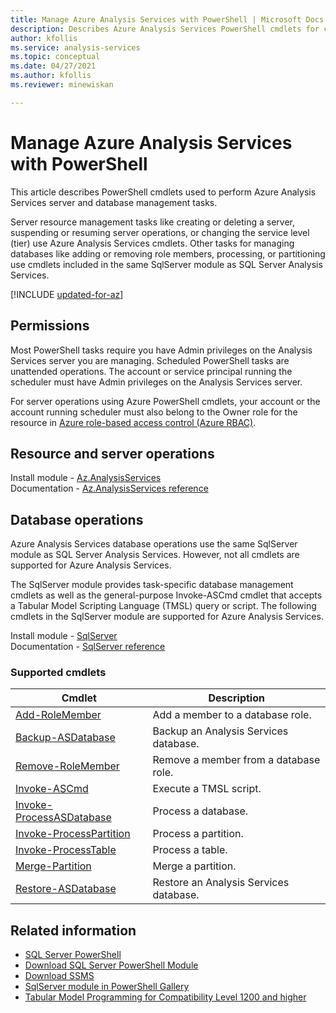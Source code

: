 ```yaml
---
title: Manage Azure Analysis Services with PowerShell | Microsoft Docs
description: Describes Azure Analysis Services PowerShell cmdlets for common administrative tasks such as creating servers, suspending operations, or changing service level.
author: kfollis
ms.service: analysis-services
ms.topic: conceptual
ms.date: 04/27/2021
ms.author: kfollis
ms.reviewer: minewiskan

---
```


# Manage Azure Analysis Services with PowerShell

This article describes PowerShell cmdlets used to perform Azure Analysis Services server and database management tasks. 

Server resource management tasks like creating or deleting a server, suspending or resuming server operations, or changing the service level (tier) use Azure Analysis Services cmdlets. Other tasks for managing databases like adding or removing role members, processing, or partitioning use cmdlets included in the same SqlServer module as SQL Server Analysis Services.

[!INCLUDE [updated-for-az](/azure/reusable-content/ce-skilling/azure/includes/updated-for-az)]

## Permissions

Most PowerShell tasks require you have Admin privileges on the Analysis Services server you are managing. Scheduled PowerShell tasks are unattended operations. The account or service principal running the scheduler must have Admin privileges on the Analysis Services server. 

For server operations using Azure PowerShell cmdlets, your account or the account running scheduler must also belong to the Owner role for the resource in [Azure role-based access control (Azure RBAC)](/azure/role-based-access-control/overview). 

## Resource and server operations 

Install module - [Az.AnalysisServices](https://www.powershellgallery.com/packages/Az.AnalysisServices)   
Documentation - [Az.AnalysisServices reference](/powershell/module/az.analysisservices)

## Database operations

Azure Analysis Services database operations use the same SqlServer module as SQL Server Analysis Services. However, not all cmdlets are supported for Azure Analysis Services. 

The SqlServer module provides task-specific database management cmdlets as well as the general-purpose Invoke-ASCmd cmdlet that accepts a Tabular Model Scripting Language (TMSL) query or script. The following cmdlets in the SqlServer module are supported for Azure Analysis Services.

Install module - [SqlServer](https://www.powershellgallery.com/packages/SqlServer)   
Documentation - [SqlServer reference](/powershell/module/sqlserver)

### Supported cmdlets

|Cmdlet|Description|
|------------|-----------------| 
|[Add-RoleMember](/powershell/module/sqlserver/Add-RoleMember)|Add a member to a database role.| 
|[Backup-ASDatabase](/powershell/module/sqlserver/backup-asdatabase)|Backup an Analysis Services database.|  
|[Remove-RoleMember](/powershell/module/sqlserver/remove-rolemember)|Remove a member from a database role.|   
|[Invoke-ASCmd](/powershell/module/sqlserver/invoke-ascmd)|Execute a TMSL script.|
|[Invoke-ProcessASDatabase](/powershell/module/sqlserver/invoke-processasdatabase)|Process a database.|  
|[Invoke-ProcessPartition](/powershell/module/sqlserver/invoke-processpartition)|Process a partition.| 
|[Invoke-ProcessTable](/powershell/module/sqlserver/invoke-processtable)|Process a table.|  
|[Merge-Partition](/powershell/module/sqlserver/merge-partition)|Merge a partition.|  
|[Restore-ASDatabase](/powershell/module/sqlserver/restore-asdatabase)|Restore an Analysis Services database.| 
  

## Related information

* [SQL Server PowerShell](/sql/powershell/sql-server-powershell)      
* [Download SQL Server PowerShell Module](/sql/ssms/download-sql-server-ps-module)   
* [Download SSMS](/sql/ssms/download-sql-server-management-studio-ssms)   
* [SqlServer module in PowerShell Gallery](https://www.powershellgallery.com/packages/SqlServer)    
* [Tabular Model Programming for Compatibility Level 1200 and higher](/analysis-services/tabular-model-programming-compatibility-level-1200/tabular-model-programming-for-compatibility-level-1200)
